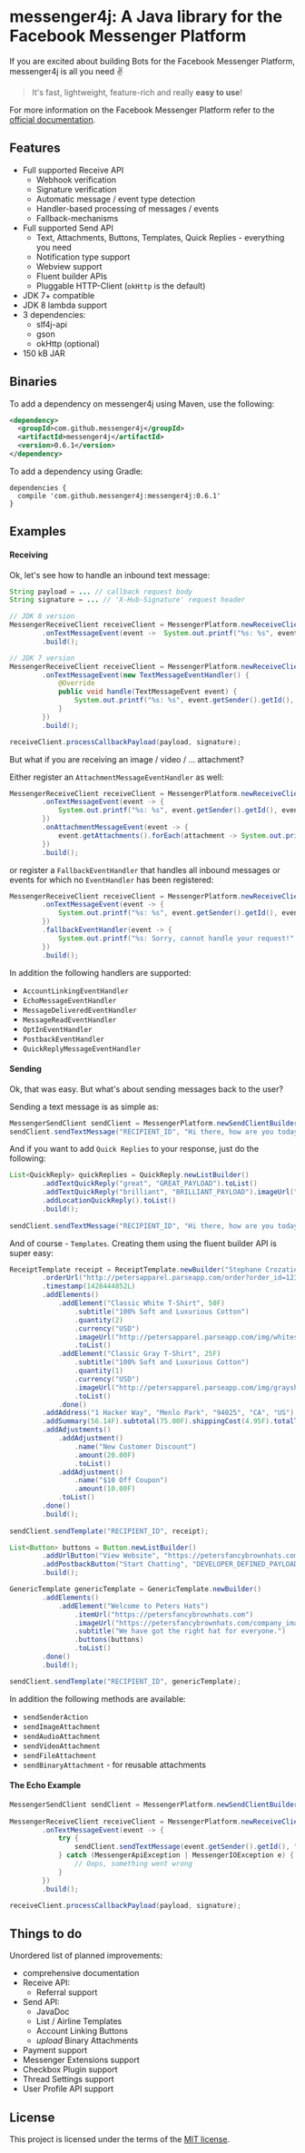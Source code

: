 # messenger4j: A Java library for the Facebook Messenger Platform

If you are excited about building Bots for the Facebook Messenger Platform, messenger4j is all you need ✌

>It's fast, lightweight, feature-rich and really **easy to use**!

For more information on the Facebook Messenger Platform refer to the [official documentation][1].

## Features
* Full supported Receive API
    + Webhook verification
    + Signature verification
    + Automatic message / event type detection
    + Handler-based processing of messages / events
    + Fallback-mechanisms
* Full supported Send API
    + Text, Attachments, Buttons, Templates, Quick Replies - everything you need
    + Notification type support
    + Webview support
    + Fluent builder APIs
    + Pluggable HTTP-Client (`okHttp` is the default)
* JDK 7+ compatible
* JDK 8 lambda support
* 3 dependencies:
    + slf4j-api
    + gson
    + okHttp (optional)
* 150 kB JAR

## Binaries
To add a dependency on messenger4j using Maven, use the following:

```xml
<dependency>
  <groupId>com.github.messenger4j</groupId>
  <artifactId>messenger4j</artifactId>
  <version>0.6.1</version>
</dependency>
```

To add a dependency using Gradle:

```
dependencies {
  compile 'com.github.messenger4j:messenger4j:0.6.1'
}
```

## Examples
#### Receiving
Ok, let's see how to handle an inbound text message:

```java
String payload = ... // callback request body
String signature = ... // 'X-Hub-Signature' request header

// JDK 8 version
MessengerReceiveClient receiveClient = MessengerPlatform.newReceiveClientBuilder("APP_SECRET", "VERIFICATION_TOKEN")
        .onTextMessageEvent(event ->  System.out.printf("%s: %s", event.getSender().getId(), event.getText()))
        .build();

// JDK 7 version
MessengerReceiveClient receiveClient = MessengerPlatform.newReceiveClientBuilder("APP_SECRET", "VERIFICATION_TOKEN")
        .onTextMessageEvent(new TextMessageEventHandler() {
            @Override
            public void handle(TextMessageEvent event) {
                System.out.printf("%s: %s", event.getSender().getId(), event.getText());
            }
        })
        .build();

receiveClient.processCallbackPayload(payload, signature);
```

But what if you are receiving an image / video / ... attachment?

Either register an `AttachmentMessageEventHandler` as well:
```java
MessengerReceiveClient receiveClient = MessengerPlatform.newReceiveClientBuilder("APP_SECRET", "VERIFICATION_TOKEN")
        .onTextMessageEvent(event -> {
            System.out.printf("%s: %s", event.getSender().getId(), event.getText());
        })
        .onAttachmentMessageEvent(event -> {
            event.getAttachments().forEach(attachment -> System.out.println(attachment.getType()));
        })
        .build();
```
or register a `FallbackEventHandler` that handles all inbound messages or events for which no `EventHandler` has been registered:
```java
MessengerReceiveClient receiveClient = MessengerPlatform.newReceiveClientBuilder("APP_SECRET", "VERIFICATION_TOKEN")
        .onTextMessageEvent(event -> {
            System.out.printf("%s: %s", event.getSender().getId(), event.getText());
        })
        .fallbackEventHandler(event -> {
            System.out.printf("%s: Sorry, cannot handle your request!" + event.getSender().getId());
        })
        .build();
```

In addition the following handlers are supported: 
* `AccountLinkingEventHandler`
* `EchoMessageEventHandler`
* `MessageDeliveredEventHandler`
* `MessageReadEventHandler`
* `OptInEventHandler`
* `PostbackEventHandler`
* `QuickReplyMessageEventHandler`

#### Sending
Ok, that was easy. But what's about sending messages back to the user?

Sending a text message is as simple as: 

```java
MessengerSendClient sendClient = MessengerPlatform.newSendClientBuilder("PAGE_ACCESS_TOKEN").build();
sendClient.sendTextMessage("RECIPIENT_ID", "Hi there, how are you today?");
```
And if you want to add `Quick Replies` to your response, just do the following:
```java
List<QuickReply> quickReplies = QuickReply.newListBuilder()
        .addTextQuickReply("great", "GREAT_PAYLOAD").toList()
        .addTextQuickReply("brilliant", "BRILLIANT_PAYLOAD").imageUrl("http://thumb-up-image.url").toList()
        .addLocationQuickReply().toList()
        .build();
        
sendClient.sendTextMessage("RECIPIENT_ID", "Hi there, how are you today?", quickReplies);
```

And of course - `Templates`. Creating them using the fluent builder API is super easy:
```java
ReceiptTemplate receipt = ReceiptTemplate.newBuilder("Stephane Crozatier", "12345678902", "USD", "Visa 2345")
        .orderUrl("http://petersapparel.parseapp.com/order?order_id=123456")
        .timestamp(1428444852L)
        .addElements()
            .addElement("Classic White T-Shirt", 50F)
                .subtitle("100% Soft and Luxurious Cotton")
                .quantity(2)
                .currency("USD")
                .imageUrl("http://petersapparel.parseapp.com/img/whiteshirt.png")
                .toList()
            .addElement("Classic Gray T-Shirt", 25F)
                .subtitle("100% Soft and Luxurious Cotton")
                .quantity(1)
                .currency("USD")
                .imageUrl("http://petersapparel.parseapp.com/img/grayshirt.png")
                .toList()
            .done()
        .addAddress("1 Hacker Way", "Menlo Park", "94025", "CA", "US").street2("").done()
        .addSummary(56.14F).subtotal(75.00F).shippingCost(4.95F).totalTax(6.19F).done()
        .addAdjustments()
            .addAdjustment()
                .name("New Customer Discount")
                .amount(20.00F)
                .toList()
            .addAdjustment()
                .name("$10 Off Coupon")
                .amount(10.00F)
            .toList()
        .done()
        .build();
        
sendClient.sendTemplate("RECIPIENT_ID", receipt);
```
```java
List<Button> buttons = Button.newListBuilder()
        .addUrlButton("View Website", "https://petersfancybrownhats.com").toList()
        .addPostbackButton("Start Chatting", "DEVELOPER_DEFINED_PAYLOAD").toList()
        .build();

GenericTemplate genericTemplate = GenericTemplate.newBuilder()
        .addElements()
            .addElement("Welcome to Peters Hats")
                .itemUrl("https://petersfancybrownhats.com")
                .imageUrl("https://petersfancybrownhats.com/company_image.png")
                .subtitle("We have got the right hat for everyone.")
                .buttons(buttons)
                .toList()
        .done()
        .build();

sendClient.sendTemplate("RECIPIENT_ID", genericTemplate);
```

In addition the following methods are available:
* `sendSenderAction`
* `sendImageAttachment`
* `sendAudioAttachment`
* `sendVideoAttachment`
* `sendFileAttachment`
* `sendBinaryAttachment` - for reusable attachments

#### The Echo Example
```java
MessengerSendClient sendClient = MessengerPlatform.newSendClientBuilder("PAGE_ACCESS_TOKEN").build();
        
MessengerReceiveClient receiveClient = MessengerPlatform.newReceiveClientBuilder("APP_SECRET", "VERIFICATION_TOKEN")
        .onTextMessageEvent(event -> {
            try {
                sendClient.sendTextMessage(event.getSender().getId(), "Echo: " + event.getText());
            } catch (MessengerApiException | MessengerIOException e) {
                // Oops, something went wrong
            }
        })
        .build();

receiveClient.processCallbackPayload(payload, signature);
```

## Things to do
Unordered list of planned improvements: 
* comprehensive documentation
* Receive API:
    + Referral support
* Send API: 
    + JavaDoc
    + List / Airline Templates
    + Account Linking Buttons
    + *upload* Binary Attachments
* Payment support
* Messenger Extensions support
* Checkbox Plugin support
* Thread Settings support
* User Profile API support

## License
This project is licensed under the terms of the [MIT license](LICENSE).


[1]: https://developers.facebook.com/docs/messenger-platform
